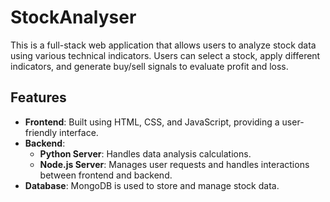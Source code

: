 # StockAnalyser

This is a full-stack web application that allows users to analyze stock data using various technical indicators. Users can select a stock, apply different indicators, and generate buy/sell signals to evaluate profit and loss.

## Features
- **Frontend**: Built using HTML, CSS, and JavaScript, providing a user-friendly interface.
- **Backend**:
  - **Python Server**: Handles data analysis calculations.
  - **Node.js Server**: Manages user requests and handles interactions between frontend and backend.
- **Database**: MongoDB is used to store and manage stock data.

